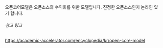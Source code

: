 오픈코어모델은 오픈소스의 수익화를 위한 모델입니다. 진정한 오픈소스인지 논라인 있기 합니다.
###### 참고 링크
https://academic-accelerator.com/encyclopedia/kr/open-core-model
